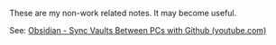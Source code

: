 These are my non-work related notes. It may become useful.

See: [Obsidian - Sync Vaults Between PCs with Github (youtube.com)](https://www.youtube.com/watch?v=gOdh8wdbxm4)